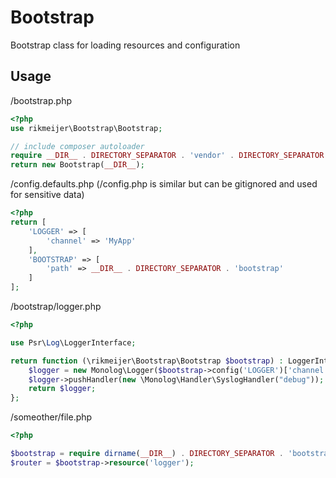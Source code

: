 # Bootstrap

Bootstrap class for loading resources and configuration

## Usage

/bootstrap.php
```php
<?php
use rikmeijer\Bootstrap\Bootstrap;

// include composer autoloader
require __DIR__ . DIRECTORY_SEPARATOR . 'vendor' . DIRECTORY_SEPARATOR . 'autoload.php';
return new Bootstrap(__DIR__);
```

/config.defaults.php (/config.php is similar but can be gitignored and used for sensitive data)
```php
<?php
return [
    'LOGGER' => [
        'channel' => 'MyApp'
    ],
    'BOOTSTRAP' => [
        'path' => __DIR__ . DIRECTORY_SEPARATOR . 'bootstrap'
    ]
];
```

/bootstrap/logger.php
```php
<?php

use Psr\Log\LoggerInterface;

return function (\rikmeijer\Bootstrap\Bootstrap $bootstrap) : LoggerInterface {
    $logger = new Monolog\Logger($bootstrap->config('LOGGER')['channel']);
    $logger->pushHandler(new \Monolog\Handler\SyslogHandler("debug"));
    return $logger;
};
```

/someother/file.php
```php
<?php

$bootstrap = require dirname(__DIR__) . DIRECTORY_SEPARATOR . 'bootstrap.php';
$router = $bootstrap->resource('logger');
```

